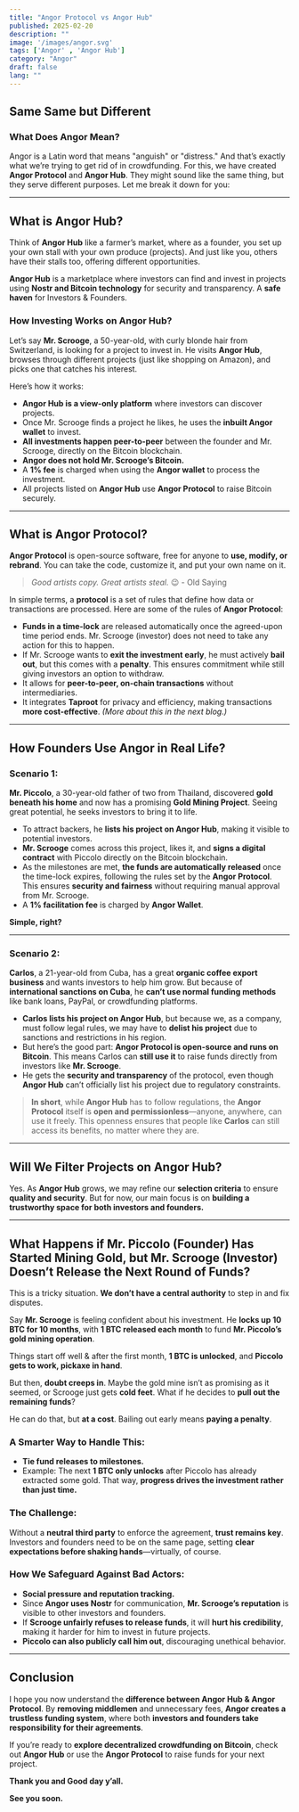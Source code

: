 ```yaml
---
title: "Angor Protocol vs Angor Hub"
published: 2025-02-20
description: ""
image: '/images/angor.svg'
tags: ['Angor' , 'Angor Hub']
category: "Angor"
draft: false
lang: ""
---
```


## Same Same but Different

### What Does Angor Mean?
Angor is a Latin word that means "anguish" or "distress." 
And that’s exactly what we’re trying to get rid of in crowdfunding.
For this, we have created **Angor Protocol** and **Angor Hub**.
They might sound like the same thing, but they serve different purposes. Let me break it down for you:

---

## What is Angor Hub?
Think of **Angor Hub** like a farmer’s market, where as a founder, you set up your own stall with your own produce (projects). And just like you, others have their stalls too, offering different opportunities.

**Angor Hub** is a marketplace where investors can find and invest in projects using **Nostr and Bitcoin technology** for security and transparency. 
A **safe haven** for Investors & Founders.

### How Investing Works on Angor Hub?
Let’s say **Mr. Scrooge**, a 50-year-old, with curly blonde hair from Switzerland, is looking for a project to invest in. He visits **Angor Hub**, browses through different projects (just like shopping on Amazon), and picks one that catches his interest.

Here’s how it works:
- **Angor Hub is a view-only platform** where investors can discover projects.
- Once Mr. Scrooge finds a project he likes, he uses the **inbuilt Angor wallet** to invest.
- **All investments happen peer-to-peer** between the founder and Mr. Scrooge, directly on the Bitcoin blockchain.
- **Angor does not hold Mr. Scrooge’s Bitcoin.**
- A **1% fee** is charged when using the **Angor wallet** to process the investment.
- All projects listed on **Angor Hub** use **Angor Protocol** to raise Bitcoin securely.

---

## What is Angor Protocol?
**Angor Protocol** is open-source software, free for anyone to **use, modify, or rebrand**. You can take the code, customize it, and put your own name on it.

> *Good artists copy. Great artists steal.* 😉 - Old Saying

In simple terms, a **protocol** is a set of rules that define how data or transactions are processed. Here are some of the rules of **Angor Protocol**:

- **Funds in a time-lock** are released automatically once the agreed-upon time period ends. Mr. Scrooge (investor) does not need to take any action for this to happen.
- If Mr. Scrooge wants to **exit the investment early**, he must actively **bail out**, but this comes with a **penalty**. This ensures commitment while still giving investors an option to withdraw.
- It allows for **peer-to-peer, on-chain transactions** without intermediaries.
- It integrates **Taproot** for privacy and efficiency, making transactions **more cost-effective**. *(More about this in the next blog.)*

---

## How Founders Use Angor in Real Life?

### **Scenario 1:**
**Mr. Piccolo**, a 30-year-old father of two from Thailand, discovered **gold beneath his home** and now has a promising **Gold Mining Project**. Seeing great potential, he seeks investors to bring it to life.

- To attract backers, he **lists his project on Angor Hub**, making it visible to potential investors.
- **Mr. Scrooge** comes across this project, likes it, and **signs a digital contract** with Piccolo directly on the Bitcoin blockchain.
- As the milestones are met, **the funds are automatically released** once the time-lock expires, following the rules set by the **Angor Protocol**. This ensures **security and fairness** without requiring manual approval from Mr. Scrooge.
- A **1% facilitation fee** is charged by **Angor Wallet**.

**Simple, right?**

---

### **Scenario 2:**
**Carlos**, a 21-year-old from Cuba, has a great **organic coffee export business** and wants investors to help him grow. But because of **international sanctions on Cuba**, he **can’t use normal funding methods** like bank loans, PayPal, or crowdfunding platforms.

- **Carlos lists his project on Angor Hub**, but because we, as a company, must follow legal rules, we may have to **delist his project** due to sanctions and restrictions in his region.
- But here’s the good part: **Angor Protocol is open-source and runs on Bitcoin**. This means Carlos can **still use it** to raise funds directly from investors like **Mr. Scrooge**.
- He gets the **security and transparency** of the protocol, even though **Angor Hub** can’t officially list his project due to regulatory constraints.

> **In short**, while **Angor Hub** has to follow regulations, the **Angor Protocol** itself is **open and permissionless**—anyone, anywhere, can use it freely. This openness ensures that people like **Carlos** can still access its benefits, no matter where they are.

---

## Will We Filter Projects on Angor Hub?
Yes. As **Angor Hub** grows, we may refine our **selection criteria** to ensure **quality and security**. But for now, our main focus is on **building a trustworthy space for both investors and founders.**

---

## What Happens if Mr. Piccolo (Founder) Has Started Mining Gold, but Mr. Scrooge (Investor) Doesn’t Release the Next Round of Funds?
This is a tricky situation. **We don’t have a central authority** to step in and fix disputes.

Say **Mr. Scrooge** is feeling confident about his investment. He **locks up 10 BTC for 10 months**, with **1 BTC released each month** to fund **Mr. Piccolo’s gold mining operation**.

Things start off well & after the first month, **1 BTC is unlocked**, and **Piccolo gets to work, pickaxe in hand**.

But then, **doubt creeps in**. Maybe the gold mine isn’t as promising as it seemed, or Scrooge just gets **cold feet**. What if he decides to **pull out the remaining funds**? 

He can do that, but **at a cost**. Bailing out early means **paying a penalty**.

### A Smarter Way to Handle This:
- **Tie fund releases to milestones.**
- Example: The next **1 BTC only unlocks** after Piccolo has already extracted some gold. That way, **progress drives the investment rather than just time.**

### The Challenge:
Without a **neutral third party** to enforce the agreement, **trust remains key**. Investors and founders need to be on the same page, setting **clear expectations before shaking hands**—virtually, of course.

### How We Safeguard Against Bad Actors:
- **Social pressure and reputation tracking.**
- Since **Angor uses Nostr** for communication, **Mr. Scrooge’s reputation** is visible to other investors and founders.
- If **Scrooge unfairly refuses to release funds**, it will **hurt his credibility**, making it harder for him to invest in future projects.
- **Piccolo can also publicly call him out**, discouraging unethical behavior.

---

## Conclusion
I hope you now understand the **difference between Angor Hub & Angor Protocol**. 
By **removing middlemen** and unnecessary fees, **Angor creates a trustless funding system**, where both **investors and founders take responsibility for their agreements**.

If you’re ready to **explore decentralized crowdfunding on Bitcoin**, check out **Angor Hub** or use the **Angor Protocol** to raise funds for your next project.

**Thank you and Good day y’all.**

**See you soon.**

